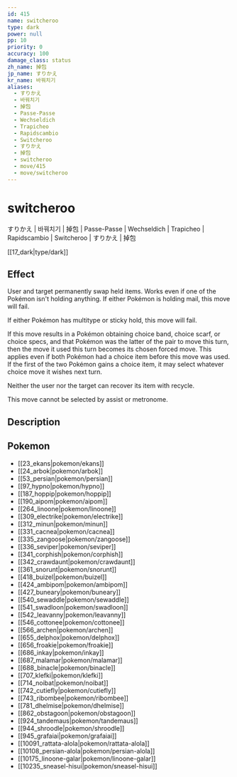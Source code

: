 ```yaml
---
id: 415
name: switcheroo
type: dark
power: null
pp: 10
priority: 0
accuracy: 100
damage_class: status
zh_name: 掉包
jp_name: すりかえ
kr_name: 바꿔치기
aliases:
  - すりかえ
  - 바꿔치기
  - 掉包
  - Passe-Passe
  - Wechseldich
  - Trapicheo
  - Rapidscambio
  - Switcheroo
  - すりかえ
  - 掉包
  - switcheroo
  - move/415
  - move/switcheroo
---
```

# switcheroo
    
すりかえ | 바꿔치기 | 掉包 | Passe-Passe | Wechseldich | Trapicheo | Rapidscambio | Switcheroo | すりかえ | 掉包

[[17_dark|type/dark]]

## Effect

User and target permanently swap held items.  Works even if one of the Pokémon isn't holding anything.  If either Pokémon is holding mail, this move will fail.

If either Pokémon has multitype or sticky hold, this move will fail.

If this move results in a Pokémon obtaining choice band, choice scarf, or choice specs, and that Pokémon was the latter of the pair to move this turn, then the move it used this turn becomes its chosen forced move.  This applies even if both Pokémon had a choice item before this move was used.  If the first of the two Pokémon gains a choice item, it may select whatever choice move it wishes next turn.

Neither the user nor the target can recover its item with recycle.

This move cannot be selected by assist or metronome.

## Description



## Pokemon

- [[23_ekans|pokemon/ekans]]
- [[24_arbok|pokemon/arbok]]
- [[53_persian|pokemon/persian]]
- [[97_hypno|pokemon/hypno]]
- [[187_hoppip|pokemon/hoppip]]
- [[190_aipom|pokemon/aipom]]
- [[264_linoone|pokemon/linoone]]
- [[309_electrike|pokemon/electrike]]
- [[312_minun|pokemon/minun]]
- [[331_cacnea|pokemon/cacnea]]
- [[335_zangoose|pokemon/zangoose]]
- [[336_seviper|pokemon/seviper]]
- [[341_corphish|pokemon/corphish]]
- [[342_crawdaunt|pokemon/crawdaunt]]
- [[361_snorunt|pokemon/snorunt]]
- [[418_buizel|pokemon/buizel]]
- [[424_ambipom|pokemon/ambipom]]
- [[427_buneary|pokemon/buneary]]
- [[540_sewaddle|pokemon/sewaddle]]
- [[541_swadloon|pokemon/swadloon]]
- [[542_leavanny|pokemon/leavanny]]
- [[546_cottonee|pokemon/cottonee]]
- [[566_archen|pokemon/archen]]
- [[655_delphox|pokemon/delphox]]
- [[656_froakie|pokemon/froakie]]
- [[686_inkay|pokemon/inkay]]
- [[687_malamar|pokemon/malamar]]
- [[688_binacle|pokemon/binacle]]
- [[707_klefki|pokemon/klefki]]
- [[714_noibat|pokemon/noibat]]
- [[742_cutiefly|pokemon/cutiefly]]
- [[743_ribombee|pokemon/ribombee]]
- [[781_dhelmise|pokemon/dhelmise]]
- [[862_obstagoon|pokemon/obstagoon]]
- [[924_tandemaus|pokemon/tandemaus]]
- [[944_shroodle|pokemon/shroodle]]
- [[945_grafaiai|pokemon/grafaiai]]
- [[10091_rattata-alola|pokemon/rattata-alola]]
- [[10108_persian-alola|pokemon/persian-alola]]
- [[10175_linoone-galar|pokemon/linoone-galar]]
- [[10235_sneasel-hisui|pokemon/sneasel-hisui]]


